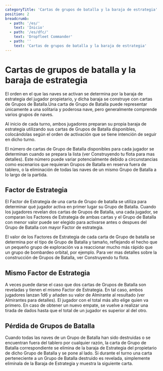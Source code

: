 ```yaml
---
categoryTitle: 'Cartas de grupos de batalla y la baraja de estrategia'
position: 2
breadcrumb:
  - path: '/es/'
    text: 'Inicio'
  - path: '/es/dfc/'
    text: 'Dropfleet Commander'
  - path: ''
    text: 'Cartas de grupos de batalla y la baraja de estrategia'
---
```


# Cartas de grupos de batalla y la baraja de estrategia

El orden en el que las naves se activan se determina por la baraja de estrategia del jugador propietario, y dicha baraja se construye con cartas de Grupos de Batalla.Una carta de Grupo de Batalla puede representar únicamente a una solitaria y poderosa nave, pero generalmente comprende varios grupos de naves.

Al inicio de cada turno, ambos jugadores preparan su propia baraja de estrategia utilizando sus cartas de Grupos de Batalla disponibles, colocándolas según el orden de activación que se tiene intención de seguir en dicho turno.

El número de cartas de Grupo de Batalla disponibles para cada jugador se determinan cuando se prepara la lista (ver Construyendo tu flota para mas detalles). Este número puede variar potencialmente debido a circunstancias como escenarios que requieran Grupos de Batalla en reserva fuera de tablero, o la eliminación de todas las naves de un mismo Grupo de Batalla a lo largo de la partida.

## Factor de Estrategia

El Factor de Estrategia de una carta de Grupo de batalla se utiliza para determinar qué jugador activa en primer lugar su Grupo de Batalla. Cuando los jugadores revelan dos cartas de Grupos de Batalla, una cada jugador, se comparan los Factores de Estrategia de ambas cartas y el Grupo de Batalla con menor valor puede ser elegido para activarse antes o despues del Grupo de Batalla con mayor Factor de estrategia.

El valor de los Factores de Estrategia de cada carta de Grupo de batalla se determina por el tipo de Grupo de Batalla y tamaño, reflejando el hecho que un pequeño grupo de exploración va a reaccionar mucho más rápido que un grupo de bombardeo orbital, por ejemplo. Para ver mas detalles sobre la construcción de Grupos de Batalla, ver Construyendo tu flota.

## Mismo Factor de Estrategia

A veces puede darse el caso que dos cartas de Grupos de Batalla son reveladas y tienen el mismo Factor de Estrategia. En tal caso, ambos jugadores lanzan 1d6 y añaden su valor de Almirante al resultado (ver Almirantes para detalles). El jugador con el total más alto elige quien va primero. En caso de obtener un nuevo empate, se vuelve a realizar una tirada de dados hasta que el total de un jugador es superior al del otro.

## Pérdida de Grupos de Batalla

Cuando todas las naves de un Grupo de Batalla han sido destruidas o se encuentran fuera del tablero por cualquier razón, la carta de Grupo de Batalla correspondiente se elimina de la baraja de Estrategia del propietario de dicho Grupo de Batalla y se pone al lado. Si durante el turno una carta perteneciente a un Grupo de Batalla destruido es revelada, simplemente elimínala de la Baraja de Estrategia y muestra la siguiente carta.
